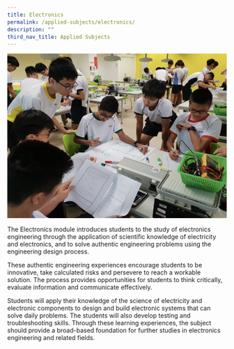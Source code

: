```yaml
---
title: Electronics
permalink: /applied-subjects/electronics/
description: ""
third_nav_title: Applied Subjects
---
```

![](/images/Curriculum/IP%20-%20Electronics%20Cover.jpeg)

The Electronics module introduces students to the study of electronics engineering through the application of scientific knowledge of electricity and electronics, and to solve authentic engineering problems using the engineering design process.
 
These authentic engineering experiences encourage students to be innovative, take calculated risks and persevere to reach a workable solution. The process provides opportunities for students to think critically, evaluate information and communicate effectively.

Students will apply their knowledge of the science of electricity and electronic components to design and build electronic systems that can solve daily problems. The students will also develop testing and troubleshooting skills. Through these learning experiences, the subject should provide a broad-based foundation for further studies in electronics engineering and related fields.